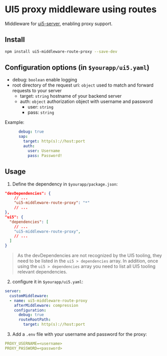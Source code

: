 # UI5 proxy middleware using routes

Middleware for [ui5-server](https://github.com/SAP/ui5-server), enabling proxy support.

## Install

```bash
npm install ui5-middleware-route-proxy --save-dev
```

## Configuration options (in `$yourapp/ui5.yaml`)

- debug: `boolean`
  enable logging
- root directory of the request uri: `object`
  used to match and forward requests to your server
  - target: `string`
    hostname of your backend server
  - auth: `object`
    authorization object with username and password
    - user: `string`
    - pass: `string` 
  
Example:
```yml
      debug: true
      sap: 
        target: http(s)://host:port
        auth:
          user: Username
          pass: Password!
```

## Usage

1. Define the dependency in `$yourapp/package.json`:

```json
"devDependencies": {
    // ...
    "ui5-middleware-route-proxy": "*"
    // ...
},
"ui5": {
  "dependencies": [
    // ...
    "ui5-middleware-route-proxy",
    // ...
  ]
}
```

> As the devDependencies are not recognized by the UI5 tooling, they need to be listed in the `ui5 > dependencies` array. In addition, once using the `ui5 > dependencies` array you need to list all UI5 tooling relevant dependencies.

2. configure it in `$yourapp/ui5.yaml`:

```yaml
server:
  customMiddleware:
  - name: ui5-middleware-route-proxy
    afterMiddleware: compression
    configuration:
      debug: true
      routeRootPath: 
        target: http(s)://host:port
```

3. Add a `.env` file with your username and password for the proxy:

```yaml
PROXY_USERNAME=<username>
PROXY_PASSWORD=<password>
```
